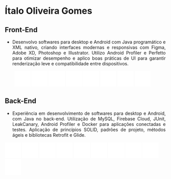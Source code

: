# Ítalo Oliveira Gomes 

## Front-End
- <p align="justify"> Desenvolvo softwares para desktop e Android com Java programático e XML nativo, criando interfaces modernas e responsivas com Figma, Adobe XD, Photoshop e Illustrator. Utilizo Android Profiler e Perfetto para otimizar desempenho e aplico boas práticas de UI para garantir renderização leve e compatibilidade entre dispositivos.
</p>

<div style="padding-left: 10px;"> 
  &nbsp;&nbsp;&nbsp;&nbsp <img src="https://github.com/IoGomes/IoGomes/blob/main/visualparadigm%20(1).png?raw=true" style="width: 50px;" /> 
  <img src="https://github.com/IoGomes/IoGomes/blob/main/postman%20(1).png?raw=true" style="width: 50px;" /> 
  <img src="https://github.com/IoGomes/IoGomes/blob/main/visualparadigm%20(1).png?raw=true" style="width: 50px;" /> 
  <img src="https://github.com/IoGomes/IoGomes/blob/main/postman%20(1).png?raw=true" style="width: 50px;" /> 
  <img src="https://github.com/IoGomes/IoGomes/blob/main/visualparadigm%20(1).png?raw=true" style="width: 50px;" /> 
  <img src="https://github.com/IoGomes/IoGomes/blob/main/postman%20(1).png?raw=true" style="width: 50px;" /> 
  <img src="https://github.com/IoGomes/IoGomes/blob/main/visualparadigm%20(1).png?raw=true" style="width: 50px;" /> 
  <img src="https://github.com/IoGomes/IoGomes/blob/main/postman%20(1).png?raw=true" style="width: 50px;" />
</div>

## Back-End
- <p align="justify"> Experiência em desenvolvimento de softwares para desktop e Android, com Java no back-end. Utilização de MySQL, Firebase Cloud, JUnit, LeakCanary, Android Profiler e Docker para aplicações conectadas e testes. Aplicação de princípios SOLID, padrões de projeto, métodos ágeis e bibliotecas Retrofit e Glide.</p>

<div>
  <img src="https://github.com/IoGomes/IoGomes/blob/main/visualparadigm%20(1).png?raw=true" style="width: 50px;" /> 
  <img src="https://github.com/IoGomes/IoGomes/blob/main/postman%20(1).png?raw=true" style="width: 50px;" />
  <img src="https://github.com/IoGomes/IoGomes/blob/main/figma-_1_.png?raw=true" style="width: 50px;" />
  <img src="https://github.com/IoGomes/IoGomes/blob/main/androidstudio-_2_.png?raw=true" style="width: 50px;" />
  <img src="https://github.com/IoGomes/IoGomes/blob/main/visualparadigm%20(1).png?raw=true" style="width: 50px;" /> 
  <img src="https://github.com/IoGomes/IoGomes/blob/main/postman%20(1).png?raw=true" style="width: 50px;" />
  <img src="https://github.com/IoGomes/IoGomes/blob/main/visualparadigm%20(1).png?raw=true" style="width: 50px;" /> 
  <img src="https://github.com/IoGomes/IoGomes/blob/main/postman%20(1).png?raw=true" style="width: 50px;" /> 
  <img src="https://github.com/IoGomes/IoGomes/blob/main/visualparadigm%20(1).png?raw=true" style="width: 50px;" /> 
  <img src="https://github.com/IoGomes/IoGomes/blob/main/postman%20(1).png?raw=true" style="width: 50px;" />
</div>

